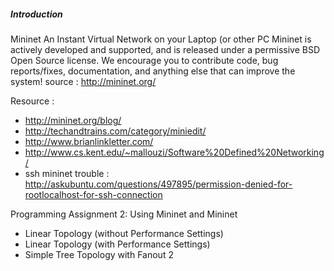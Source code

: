 ##### Introduction

Mininet An Instant Virtual Network on your Laptop (or other PC
Mininet is actively developed and supported, and is released under a permissive BSD Open Source license. We encourage you to contribute code, bug reports/fixes, documentation, and anything else that can improve the system! source : http://mininet.org/

Resource :

- http://mininet.org/blog/
- http://techandtrains.com/category/miniedit/
- http://www.brianlinkletter.com/
- http://www.cs.kent.edu/~mallouzi/Software%20Defined%20Networking/
- ssh mininet trouble : http://askubuntu.com/questions/497895/permission-denied-for-rootlocalhost-for-ssh-connection  


Programming Assignment 2: Using Mininet and Mininet
-  Linear Topology (without Performance Settings) 
-  Linear Topology (with Performance Settings)
-  Simple Tree Topology with Fanout 2
